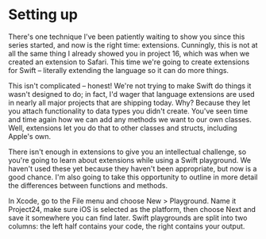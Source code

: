 # Setting up

There's one technique I've been patiently waiting to show you since this series started, and now is the right time: extensions. Cunningly, this is not at all the same thing I already showed you in project 16, which was when we created an extension to Safari. This time we're going to create extensions for Swift – literally extending the language so it can do more things.

This isn't complicated – honest! We're not trying to make Swift do things it wasn't designed to do; in fact, I'd wager that language extensions are used in nearly all major projects that are shipping today. Why? Because they let you attach functionality to data types you didn't create. You've seen time and time again how we can add any methods we want to our own classes. Well, extensions let you do that to other classes and structs, including Apple's own.

There isn't enough in extensions to give you an intellectual challenge, so you're going to learn about extensions while using a Swift playground. We haven't used these yet because they haven't been appropriate, but now is a good chance. I'm also going to take this opportunity to outline in more detail the differences between functions and methods.

In Xcode, go to the File menu and choose New > Playground. Name it Project24, make sure iOS is selected as the platform, then choose Next and save it somewhere you can find later. Swift playgrounds are split into two columns: the left half contains your code, the right contains your output.
